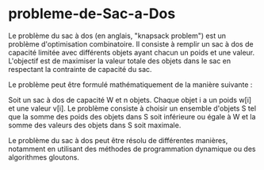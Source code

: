 # probleme-de-Sac-a-Dos

Le problème du sac à dos (en anglais, "knapsack problem") est un problème d'optimisation combinatoire. Il consiste à remplir un sac à dos de capacité limitée avec différents objets ayant chacun un poids et une valeur. L'objectif est de maximiser la valeur totale des objets dans le sac en respectant la contrainte de capacité du sac.

Le problème peut être formulé mathématiquement de la manière suivante :

Soit un sac à dos de capacité W et n objets. Chaque objet i a un poids w[i] et une valeur v[i]. Le problème consiste à choisir un ensemble d'objets S tel que la somme des poids des objets dans S soit inférieure ou égale à W et la somme des valeurs des objets dans S soit maximale.

Le problème du sac à dos peut être résolu de différentes manières, notamment en utilisant des méthodes de programmation dynamique ou des algorithmes gloutons.

